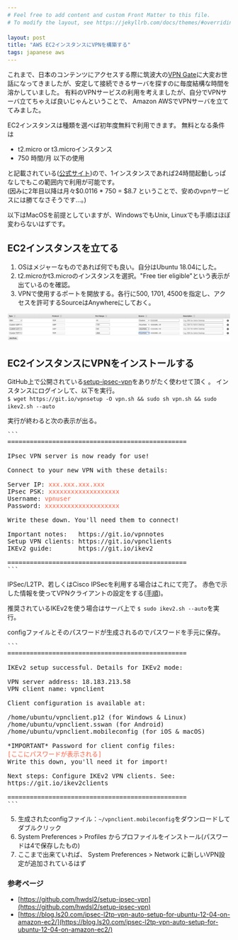 ```yaml
---
# Feel free to add content and custom Front Matter to this file.
# To modify the layout, see https://jekyllrb.com/docs/themes/#overriding-theme-defaults

layout: post
title: "AWS EC2インスタンスにVPNを構築する"
tags: japanese aws
---
```


これまで、日本のコンテンツにアクセスする際に筑波大の[VPN Gate](https://www.vpngate.net/ja)に大変お世話になってきましたが、安定して接続できるサーバを探すのに毎度結構な時間を溶かしていました。
有料のVPNサービスの利用を考えましたが、自分でVPNサーバ立てちゃえば良いじゃんということで、
Amazon AWSでVPNサーバを立ててみました。

EC2インスタンスは種類を選べば初年度無料で利用できます。
無料となる条件は
- t2.micro or t3.microインスタンス
- 750 時間/月 以下の使用

と記載されている([公式サイト](https://aws.amazon.com/free))ので、1インスタンスであれば24時間起動しっぱなしでもこの範囲内で利用が可能です。  
(因みに2年目以降は月々\$0.0116 * 750 = \$8.7 ということで、安めのvpnサービスには勝てなさそうです…。)


以下はMacOSを前提としていますが、WindowsでもUnix, Linuxでも手順はほぼ変わらないはずです。


## EC2インスタンスを立てる
1. OSはメジャーなものであれば何でも良い。自分はUbuntu 18.04にした。
2. t2.microかt3.microのインスタンスを選択。"Free tier eligible"という表示が出ているのを確認。
3. VPNで使用するポートを開放する。各行に500, 1701, 4500を指定し、アクセスを許可するSourceはAnywhereにしておく。

![Ports](/img/ec2-vpn-ports.png)

## EC2インスタンスにVPNをインストールする
GitHub上で公開されている[setup-ipsec-vpn](https://github.com/hwdsl2/setup-ipsec-vpn)をありがたく使わせて頂く
。
インスタンスにログインして、以下を実行。  
`$ wget https://git.io/vpnsetup -O vpn.sh && sudo sh vpn.sh && sudo ikev2.sh --auto `


実行が終わると次の表示が出る。

<pre>
```
================================================

IPsec VPN server is now ready for use!

Connect to your new VPN with these details:

Server IP: <span style="color:Tomato;">xxx.xxx.xxx.xxx</span>
IPsec PSK: <span style="color:Tomato;">xxxxxxxxxxxxxxxxxxx</span>
Username: <span style="color:Tomato;">vpnuser</span>
Password: <span style="color:Tomato;">xxxxxxxxxxxxxxxxxxxx</span>

Write these down. You'll need them to connect!

Important notes:   https://git.io/vpnnotes
Setup VPN clients: https://git.io/vpnclients
IKEv2 guide:       https://git.io/ikev2

================================================
```
</pre>

IPSec/L2TP、若しくはCisco IPSecを利用する場合はこれにて完了。
赤色で示した情報を使ってVPNクライアントの設定をする([手順](https://github.com/hwdsl2/setup-ipsec-vpn/blob/master/docs/clients.md#os-x))。


推奨されているIKEv2を使う場合はサーバ上で `$ sudo ikev2.sh --auto`を実行。


configファイルとそのパスワードが生成されるのでパスワードを手元に保存。  

<pre>
```
================================================

IKEv2 setup successful. Details for IKEv2 mode:

VPN server address: 18.183.213.58
VPN client name: vpnclient

Client configuration is available at:

/home/ubuntu/vpnclient.p12 (for Windows & Linux)
/home/ubuntu/vpnclient.sswan (for Android)
/home/ubuntu/vpnclient.mobileconfig (for iOS & macOS)

*IMPORTANT* Password for client config files:
<span style="color:Tomato;">[ここにパスワードが表示される]</span>
Write this down, you'll need it for import!

Next steps: Configure IKEv2 VPN clients. See:
https://git.io/ikev2clients

================================================
```
</pre>

5. 生成されたconfigファイル：`~/vpnclient.mobileconfig`をダウンロードしてダブルクリック
6. System Preferences > Profiles からプロファイルをインストール(パスワードは4で保存したもの)
7. ここまで出来ていれば、 System Preferences > Network に新しいVPN設定が追加されているはず


### 参考ページ
- [https://github.com/hwdsl2/setup-ipsec-vpn](https://github.com/hwdsl2/setup-ipsec-vpn)
- [https://blog.ls20.com/ipsec-l2tp-vpn-auto-setup-for-ubuntu-12-04-on-amazon-ec2/](https://blog.ls20.com/ipsec-l2tp-vpn-auto-setup-for-ubuntu-12-04-on-amazon-ec2/)


